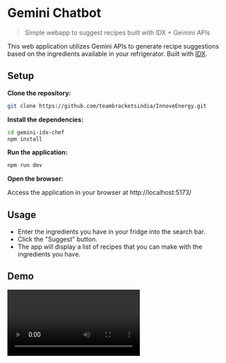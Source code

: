 # Gemini Chatbot
> Simple webapp to suggest recipes built with IDX + Geimini APIs

This web application utilizes Gemini APIs to generate recipe suggestions based on the ingredients available in your refrigerator. Built with [IDX](https://idx.dev/).

## Setup

__Clone the repository:__

```bash
git clone https://github.com/teambracketsindia/InnoveEnergy.git
```

__Install the dependencies:__

```bash
cd gemini-idx-chef
npm install
```

__Run the application:__

```bash
npm run dev
```

__Open the browser:__

Access the application in your browser at http://localhost:5173/

## Usage 

- Enter the ingredients you have in your fridge into the search bar.
- Click the "Suggest" button.
- The app will display a list of recipes that you can make with the ingredients you have.

## Demo 

![](./what-to-cook.mov)

